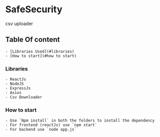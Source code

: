# SafeSecurity
csv uploader

## Table Of content
    - [Libraries Used](#libraries)
    - [How to start](#how to start)
    
### Libraries
    - ReactJs
    - NodeJS
    - ExpressJs
    - Axios
    - Csv Downloader

### How to start
    - Use `Npm install` in both the folders to install the dependency
    - For frontend (reactJs) use `npm start`
    - For backend use `node app.js`